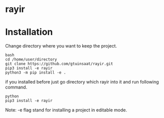 # rayir
# Installation
Change directory where you want to keep the project.
```
bash
cd /home/user/directory
git clone https://github.com/gtuinsaat/rayir.git
pip3 install -e rayir
python3 -m pip install -e .
```

if you installed before just go directory which rayir into it and run following command.
```
python
pip3 install -e rayir
```
Note: -e flag stand for installing a project in editable mode.
